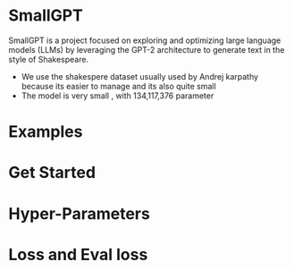 # SmallGPT 
SmallGPT is a project focused on exploring and optimizing large language models (LLMs) by leveraging the GPT-2 architecture to generate text in the style of Shakespeare.

- We use the shakespere dataset usually used by Andrej karpathy because its easier to manage and its also quite small 
- The model is very small , with  134,117,376  parameter 

# Examples 

# Get Started 

# Hyper-Parameters 

# Loss and Eval loss 

